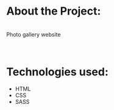<h1>About the Project:</h1> 
<br>
Photo gallery website
<br>
<br>
<br>
<h1>Technologies used:</h1>

- HTML
- CSS
- SASS
